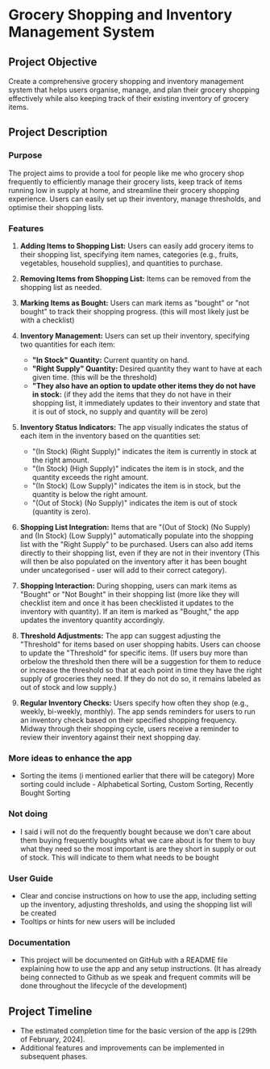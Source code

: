 # Grocery Shopping and Inventory Management System

## Project Objective
Create a comprehensive grocery shopping and inventory management system that helps users organise, manage, and plan their grocery shopping effectively while also keeping track of their existing inventory of grocery items.

## Project Description
### Purpose
The project aims to provide a tool for people like me who grocery shop frequently to efficiently manage their grocery lists, keep track of items running low in supply at home, and streamline their grocery shopping experience. Users can easily set up their inventory, manage thresholds, and optimise their shopping lists.

### Features
1. **Adding Items to Shopping List:** Users can easily add grocery items to their shopping list, specifying item names, categories (e.g., fruits, vegetables, household supplies), and quantities to purchase.

2. **Removing Items from Shopping List:** Items can be removed from the shopping list as needed.

3. **Marking Items as Bought:** Users can mark items as "bought" or "not bought" to track their shopping progress. (this will most likely just be with a checklist)

4. **Inventory Management:** Users can set up their inventory, specifying two quantities for each item:
   - **"In Stock" Quantity:** Current quantity on hand.
   - **"Right Supply" Quantity:** Desired quantity they want to have at each given time. (this will be the threshold)
   - **"They also have an option to update other items they do not have in stock:**
   (if they add the items that they do not have in their shopping list, it immediately updates to their inventory and state that it is out of stock, no supply and quantity will be zero)

5. **Inventory Status Indicators:** The app visually indicates the status of each item in the inventory based on the quantities set:
   - "(In Stock) (Right Supply)" indicates the item is currently in stock at the right amount.
   - "(In Stock) (High Supply)" indicates the item is in stock, and the quantity exceeds the right amount.
   - "(In Stock) (Low Supply)" indicates the item is in stock, but the quantity is below the right amount.
   - "(Out of Stock) (No Supply)" indicates the item is out of stock (quantity is zero).

6. **Shopping List Integration:** Items that are "(Out of Stock) (No Supply) and (In Stock) (Low Supply)" automatically populate into the shopping list with the "Right Supply" to be purchased. Users can also add items directly to their shopping list, even if they are not in their inventory (This will then be also populated on the inventory after it has been bought under uncategorised - user will add to their correct category).

7. **Shopping Interaction:** During shopping, users can mark items as "Bought" or "Not Bought" in their shopping list (more like they will checklist item and once it has been checklisted it updates to the inventory with quantity). If an item is marked as "Bought," the app updates the inventory quantity accordingly.

8. **Threshold Adjustments:** The app can suggest adjusting the "Threshold" for items based on user shopping habits. Users can choose to update the "Threshold" for specific items. (If users buy more than orbelow the threshold then there will be a suggestion for them to reduce or increase the threshold so that at each point in time they have the right supply of groceries they need. If they do not do so, it remains labeled as out of stock and low supply.)

9. **Regular Inventory Checks:** Users specify how often they shop (e.g., weekly, bi-weekly, monthly). The app sends reminders for users to run an inventory check based on their specified shopping frequency. Midway through their shopping cycle, users receive a reminder to review their inventory against their next shopping day.

### More ideas to enhance the app
- Sorting the items (i mentioned earlier that there will be category) More sorting could include - Alphabetical Sorting, Custom Sorting, Recently Bought Sorting

### Not doing
- I said i will not do the frequently bought because we don't care about them buying frequently boughts what we care about is for them to buy what they need so the most important is are they short in supply or out of stock. This will indicate to them what needs to be bought

### User Guide
- Clear and concise instructions on how to use the app, including setting up the inventory, adjusting thresholds, and using the shopping list will be created
- Tooltips or hints for new users will be included

### Documentation
- This project will be documented on GitHub with a README file explaining how to use the app and any setup instructions.
(It has already being connected to Github as we speak and frequent commits will be done throughout the lifecycle of the development)

## Project Timeline
- The estimated completion time for the basic version of the app is [29th of February, 2024].
- Additional features and improvements can be implemented in subsequent phases.